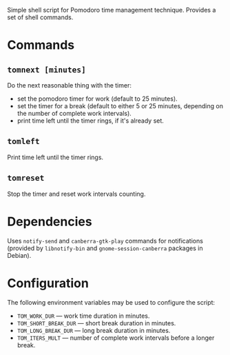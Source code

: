 Simple shell script for Pomodoro time management technique. Provides a
set of shell commands.

# Commands

## `tomnext [minutes]`

Do the next reasonable thing with the timer:

- set the pomodoro timer for work (default to 25 minutes).
- set the timer for a break (default to either 5 or 25 minutes,
  depending on the number of complete work intervals).
- print time left until the timer rings, if it's already set.

## `tomleft`

Print time left until the timer rings.

## `tomreset`

Stop the timer and reset work intervals counting.

# Dependencies

Uses `notify-send` and `canberra-gtk-play` commands for notifications
(provided by `libnotify-bin` and `gnome-session-canberra` packages in
Debian).

# Configuration

The following environment variables may be used to configure the script:

- `TOM_WORK_DUR` — work time duration in minutes.
- `TOM_SHORT_BREAK_DUR` — short break duration in minutes.
- `TOM_LONG_BREAK_DUR` — long break duration in minutes.
- `TOM_ITERS_MULT` — number of complete work intervals before a longer
  break.
